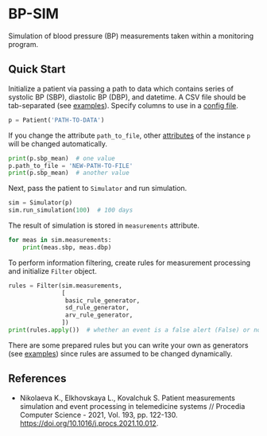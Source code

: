 # BP-SIM
Simulation of blood pressure (BP) measurements taken within a monitoring program.

## Quick Start
Initialize a patient via passing a path to data which contains series of systolic BP (SBP), diastolic BP (DBP), and datetime. A CSV file should be tab-separated (see [examples](https://github.com/Siella/BP-SIM/tree/main/data)). Specify columns to use in a [config file](https://github.com/Siella/BP-SIM/blob/main/config.ini).
```python
p = Patient('PATH-TO-DATA')
```
If you change the attribute `path_to_file`, other [attributes](https://github.com/Siella/BP-SIM/blob/main/meta/classes.png) of the instance `p` will be changed automatically.
```python
print(p.sbp_mean)  # one value
p.path_to_file = 'NEW-PATH-TO-FILE'
print(p.sbp_mean)  # another value
```
Next, pass the patient to `Simulator` and run simulation.
```python
sim = Simulator(p)
sim.run_simulation(100)  # 100 days
```
The result of simulation is stored in `measurements` attribute.
```python
for meas in sim.measurements:
    print(meas.sbp, meas.dbp)
```
To perform information filtering, create rules for measurement processing and initialize `Filter` object.
```python
rules = Filter(sim.measurements,
               [
                basic_rule_generator,
                sd_rule_generator,
                arv_rule_generator,
               ])
print(rules.apply())  # whether an event is a false alert (False) or normal one (True)
```
There are some prepared rules but you can write your own as generators (see [examples](https://github.com/Siella/BP-SIM/blob/main/scripts/filter.py)) since rules are assumed to be changed dynamically.

## References
- Nikolaeva K., Elkhovskaya L., Kovalchuk S. Patient measurements simulation and event processing in telemedicine systems // Procedia Computer Science - 2021, Vol. 193, pp. 122-130. https://doi.org/10.1016/j.procs.2021.10.012.
